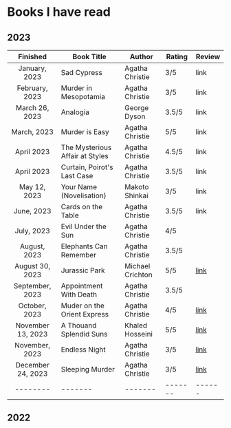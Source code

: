 # Books I have read

## 2023

|Finished|Book Title|Author|Rating|Review|
|:-------------:|------------|-------|--------|------|
|January,  2023| Sad Cypress|Agatha Christie|3/5|link|
|February, 2023| Murder in Mesopotamia| Agatha Christie| 3/5|link|
|March 26, 2023| Analogia | George Dyson |3.5/5|link|
|March, 2023 | Murder is Easy | Agatha Christie|5/5|link|
|April 2023 | The Mysterious Affair at Styles| Agatha Christie|4.5/5|link|
|April 2023 | Curtain, Poirot's Last Case | Agatha Christie|3.5/5|link|
|May 12, 2023| Your Name (Novelisation)| Makoto Shinkai|3/5|link|
|June, 2023| Cards on the Table|Agatha Christie|3.5/5|link|
|July, 2023| Evil Under the Sun|Agatha Christie|4/5||
|August, 2023|Elephants Can Remember|Agatha Christie|3.5/5||
|August 30, 2023| Jurassic Park| Michael Crichton|5/5|[link](/Blog/uncertainty/uncertainty/)|
|September, 2023|Appointment With Death| Agatha Christie|3.5/5|
|October, 2023|Muder on the Orient Express|Agatha Christie|4/5|[link](/Blog/bookreviews/ChristieAppointmentWithDeath/)|
|November 13, 2023| A Thouand Splendid Suns|Khaled Hosseini|5/5|[link](/Blog/bookreviews/AThousandSplendidSuns/)|
|November, 2023|Endless Night|Agatha Christie|3/5|[link](/Blog/bookreviews/EndlessNight/)|
|December 24, 2023| Sleeping Murder|Agatha Christie|3/5|[link](/Blog/bookreviews/SleepingMurder/)|
|--------|-------|-------|-------|------|

## 2022